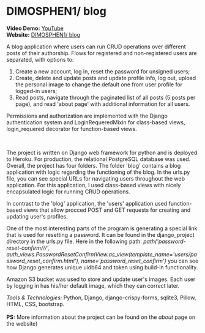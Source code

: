 <h1>DIMOSPHEN1/ blog</h1>

<b>Video Demo:</b> [YouTube](https://youtu.be/jGaT-Iw0lgQ) <br>
<b>Website:</b> [DIMOSPHEN1/ blog](https://dimosphen1-blog.herokuapp.com/)
<br>
<p>A blog application where users can run CRUD operations over different posts
of their authorship. Flows for registered and non-registered users are
separated, with options to:</p>
<p><ol>
  <li>Create a new account, log in, reset the password for unsigned users;</li>
  <li>Create, delete and update posts and update profile info, log out,
upload the personal image to change the default one from user
profile for logged-in users;</li>
  <li>Read posts, navigate through the paginated list of all posts (5 posts
per page), and read 'about page' with additional information for all
users.</li>
</ol></p>
<p>Permissions and authorization are implemented with the Django
authentication system and LoginRequeredMixin for class-based views,
login_requered decorator for function-based views.</p>
<br>
<p>The project is written on Django web framework for python and is deployed to Heroku. For production, the relational PostgreSQL database was used. Overall, the project has four folders. The folder 'blog' contains a blog application with logic regarding the functioning of the blog. In the urls.py file, you can see special URLs for navigating users throughout the web application. For this application, I used class-based views with nicely encapsulated logic for running CRUD operations.</p>
<p>In contrast to the 'blog' application, the 'users' application used function-based views that allow procced POST and GET requests for creating and updating user's profiles.</p>
<p>One of the most interesting parts of the program is generating a special link that is used for resetting a password. It can be found in the django_project directory in the urls.py file. Here in the following path: <i>path('password-reset-confirm/<uidb64>/<token>/',
         auth_views.PasswordResetConfirmView.as_view(template_name='users/password_reset_confirm.html'),
         name='password_reset_confirm')</i> you can see how Django generates unique uidb64 and token using build-in functionality. </p>
<p>Amazon S3 bucket was used to store and update user's images. Each user by logging in has his/her default image, which they can correct later.</p>

<span><i>Tools & Technologies:</i> Python, Django, django-crispy-forms, sqlite3, Pillow,
HTML, CSS, bootstrap.</span>
<br>
<br>
<span><b>PS:</b> More information about the project can be found on the <i>about</i> page on the website)</span>
